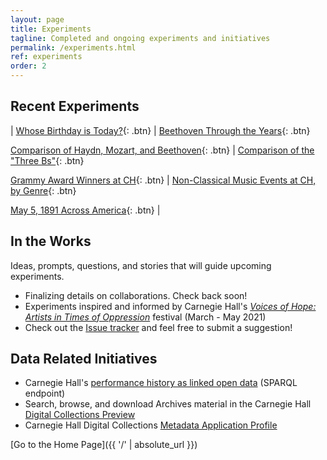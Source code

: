 ```yaml
---
layout: page
title: Experiments
tagline: Completed and ongoing experiments and initiatives
permalink: /experiments.html
ref: experiments
order: 2
---
```


## Recent Experiments

| [Whose Birthday is Today?](/experiments/chdl-0001-a.md){: .btn} | [Beethoven Through the Years](/experiments/chdl-0002.md){: .btn}

[Comparison of Haydn, Mozart, and Beethoven](/experiments/chdl-0003.md){: .btn} | [Comparison of the "Three Bs"](/experiments/chdl-0004.md){: .btn} 

[Grammy Award Winners at CH](/experiments/chdl-0005.md){: .btn} | [Non-Classical Music Events at CH, by Genre](/experiments/chdl-0006.md){: .btn}

[May 5, 1891 Across America](/experiments/chdl-0008.md){: .btn} |


## In the Works

Ideas, prompts, questions, and stories that will guide upcoming experiments.

- Finalizing details on collaborations. Check back soon!
- Experiments inspired and informed by Carnegie Hall's *[Voices of Hope: Artists in Times of Oppression](https://www.carnegiehall.org/Events/Season-Highlights/Voices-of-Hope)* festival (March - May 2021)
- Check out the <a href="https://github.com/CarnegieHall/datalab/issues" target="_blank">Issue tracker</a> and feel free to submit a suggestion!

## Data Related Initiatives
- Carnegie Hall's <a href="http://data.carnegiehall.org/" target="_blank">performance history as linked open data</a> (SPARQL endpoint)
- Search, browse, and download Archives material in the Carnegie Hall <a href="https://collections.carnegiehall.org/" target="_blank">Digital Collections Preview</a>
- Carnegie Hall Digital Collections <a href="https://carnegiehall.github.io/digitalcolls-metadataprofile/" target="_blank">Metadata Application Profile</a>

[Go to the Home Page]({{ '/' | absolute_url }})
